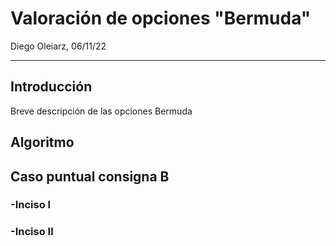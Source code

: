 # Valoración de opciones "Bermuda"

Diego Oleiarz, 06/11/22
- - - -

## Introducción

Breve descripción de las opciones Bermuda

## Algoritmo

## Caso puntual consigna B

### -Inciso I

### -Inciso II
